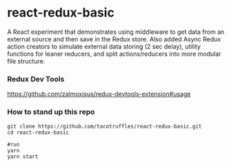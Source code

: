 # react-redux-basic

A React experiment that demonstrates using middleware to get data from an external source and then save in the Redux store.
Also added Async Redux action creators to simulate external data storing (2 sec delay), utility functions for leaner reducers, and split actions/reducers into more modular file structure.

### Redux Dev Tools


https://github.com/zalmoxisus/redux-devtools-extension#usage

### How to stand up this repo

```shell
git clone https://github.com/tacotruffles/react-redux-basic.git
cd react-redux-basic

#run
yarn
yarn start

```
